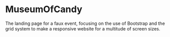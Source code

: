 # MuseumOfCandy
The landing page for a faux event, focusing on the use of Bootstrap and the grid system to make a responsive website for a multitude of screen sizes.
